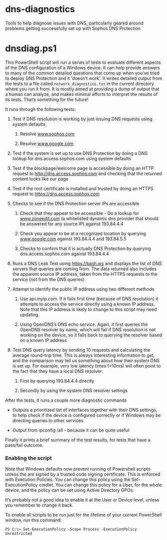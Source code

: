 # dns-diagnostics
Tools to help diagnose issues with DNS, particularly geared around problems getting successfully set up with Sophos DNS Protection
# dnsdiag.ps1
This PowerShell script will run a series of tests to evaluate different aspects of the DNS configuration of a Windows device. It can help provide answers to many of the common detailed questions that come up when you've tried to deploy DNS Protection and it 'doesn't work'.
It writes detailed output from the tests to a file called `network_diagnostics.txt` in the current directory where you run it from.
It is mostly aimed at providing a dump of output that a human can analyze, and makes minimal efforts to interpret the results of its tests. That’s something for the future!

It runs through the following tests:

1. Test if DNS resolution is working by just issuing DNS requests using system defaults

   1. Resolve www.sophos.com

   1. Resolve www.google.com

1. Test if the system is set up to use DNS Protection by doing a DNS lookup for dns.access.sophos.com using system defaults

1. Test if the blockpage/welcome page is accessible by doing an HTTP request to http://dns.access.sophos.com and checking that the returned content looks like our page

1. Test if the root certificate is installed and trusted by doing an HTTPS request to https://dns.access.sophos.com

1. Checks to see if the DNS Protection server IPs are accessible

   1. Check that they appear to be accessible - Do a lookup for www.zoneedit.com (a whitelisted dynamic dns provider that should be answered for any source IP) against 193.84.4.4

   1. Check you appear to be at a recognized location by querying www.google.com against 193.84.4.4 and 193.84.5.5

   1. Checks to confirm that it is actually DNS Protection by querying dns.access.sophos.com against 193.84.4.4

1. Runs a DNS Leak Test using https://bash.ws and displays the list of DNS servers that queries are coming from. The data returned also includes the apparent source IP address, taken from the HTTPS requests to the service (not from the DNS queries)

1. Attempt to identify the public IP address using two different methods

   1. Use api.myip.com. If it fails first time (because of DNS resolution) it attempts to access the service directly using a known IP address. Note that this IP address is likely to change to this script may need updating.

   1. Using OpenDNS’s DNS echo service. Again, it first queries the OpenDNS resolver by name, which will fail if DNS resolution is not working on the device, so it falls back to querying the resolver based on a known IP address

1. Test DNS query latency by sending 10 requests and calculating the average round-trip time. This is always interesting information to get, and the comparison may tell us something about how their system DNS is set up. For example, very low latency times (<10ms) will often point to the fact that they have a local DNS resolver:

   1. First by querying 193.84.4.4 directly

   1. Secondly by using the system DNS resolver settings

After the tests, it runs a couple more diagnostic commands

- Outputs a prioritized list of interfaces together with their DNS settings, to help check if the device is configured correctly or if Windows may be directing queries to other services

- Output from ipconfig /all - because it can be quite useful

Finally it prints a brief summary of the test results, for tests that have a pass/fail outcome.

### Enabling the script

Note that Windows defaults now prevent running of Powershell scripts unless the are signed by a trusted code signing certificate. This is enforced with Execution Policies. You can change this policy using the Set-ExecutionPolicy cmdlet. You can change this policy for a User, for the whole device, and the policy can be set using Active Directory GPOs.

It’s probably not a good idea to enable it at the User or Device level, unless you remember to change it back.

To enable all scripts to be run just for the lifetime of your current PowerShell window, run this command:

```
PS C:\> Set-ExecutionPolicy -Scope Process -ExecutionPolicy Unrestricted
```
